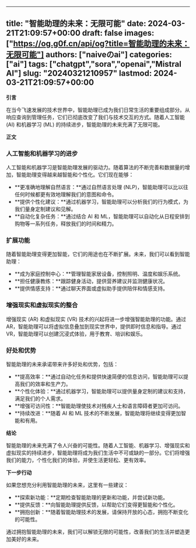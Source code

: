 
---
title: "智能助理的未来：无限可能"
date: 2024-03-21T21:09:57+00:00
draft: false
images: ["https://og.g0f.cn/api/og?title=智能助理的未来：无限可能"]
authors: ["naiveのai"]
categories: ["ai"]
tags: ["chatgpt","sora","openai","Mistral AI"]
slug: "20240321210957"
lastmod: 2024-03-21T21:09:57+00:00
---
**引言**

在当今飞速发展的技术世界中，智能助理已成为我们日常生活的重要组成部分。从响应查询到管理任务，它们已彻底改变了我们与技术交互的方式。随着人工智能 (AI) 和机器学习 (ML) 的持续进步，智能助理的未来充满了无限可能。

**正文**

### 人工智能和机器学习的进步

人工智能和机器学习是智能助理发展的驱动力。随着算法的不断完善和数据量的增加，智能助理变得越来越智能和个性化。它们现在能够：

- **更准确地理解自然语言：**通过自然语言处理 (NLP)，智能助理可以比以往任何时候都更有效地理解我们的意图和命令。
- **提供个性化建议：**通过机器学习，智能助理可以分析我们的行为模式，为我们量身定制建议和见解。
- **自动化复杂任务：**通过结合 AI 和 ML，智能助理可以自动化从日程安排到购物等一系列任务，释放我们的时间和精力。

### 扩展功能

随着智能助理变得更加智能，它们的用途也在不断扩展。未来，我们可以看到智能助理：

- **成为家庭控制中心：**管理智能家居设备，控制照明、温度和娱乐系统。
- **担任健康教练：**跟踪健身活动，提供营养建议并监测健康状况。
- **提供情感支持：**通过聊天界面或虚拟助手提供陪伴和情感支持。

### 增强现实和虚拟现实的整合

增强现实 (AR) 和虚拟现实 (VR) 技术的兴起将进一步增强智能助理的功能。通过 AR，智能助理可以将虚拟信息叠加到现实世界中，提供即时信息和指导。通过 VR，智能助理可以创建沉浸式体验，用于教育、培训和娱乐。

### 好处和优势

智能助理的未来承诺带来许多好处和优势，包括：

- **提高效率：**通过自动化任务和提供快速简便的信息访问，智能助理可以提高我们的效率和生产力。
- **个性化体验：**通过机器学习，智能助理可以提供量身定制的建议和支持，满足我们的个人需求。
- **增强可访问性：**智能助理使技术对残疾人士和语言障碍者更加可访问。
- **持续改进：**随着 AI 和 ML 技术的不断发展，智能助理将继续变得更加智能和有用。

**结论**

智能助理的未来充满了令人兴奋的可能性。随着人工智能、机器学习、增强现实和虚拟现实的持续进步，智能助理将成为我们生活中不可或缺的一部分。它们将增强我们的能力，个性化我们的体验，并使生活更轻松、更有效率。

**下一步行动**

如果您想充分利用智能助理的未来，这里有一些建议：

- **探索新功能：**定期检查智能助理的更新和功能，并尝试新功能。
- **提供反馈：**向智能助理提供反馈，以帮助它们变得更智能和个性化。
- **拥抱创新：**随着智能助理技术的发展，请保持开放的心态，拥抱不断变化的可能性。

通过拥抱智能助理的未来，我们可以解锁无限的可能性，改善我们的生活并塑造更加美好的未来。